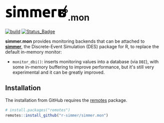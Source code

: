 # <img src="https://raw.githubusercontent.com/r-simmer/r-simmer.github.io/master/images/simmer-logo.png" alt="simmer" width="200" />.mon

[![build](https://github.com/r-simmer/simmer.mon/actions/workflows/build.yml/badge.svg)](https://github.com/r-simmer/simmer.mon/actions/workflows/build.yml)
[![Status\_Badge](https://img.shields.io/badge/lifecycle-experimental-orange.svg)](https://www.tidyverse.org/lifecycle/#experimental)

**simmer.mon** provides monitoring backends that can be attached to [**simmer**](http://r-simmer.org), the Discrete-Event Simulation (DES) package for R, to replace the default in-memory monitor:

- `monitor_dbi()`: inserts monitoring values into a database (via `DBI`), with some in-memory buffering to improve performance, but it's still very experimental and it can be greatly improved.

## Installation

The installation from GitHub requires the [remotes](https://cran.r-project.org/package=remotes) package.

``` r
# install.packages("remotes")
remotes::install_github("r-simmer/simmer.mon")
```
